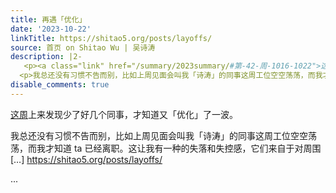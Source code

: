 ```yaml
---
title: 再遇「优化」
date: '2023-10-22'
linkTitle: https://shitao5.org/posts/layoffs/
source: 首页 on Shitao Wu | 吴诗涛
description: |2-
   <p><a class="link" href="/summary/2023summary/#第-42-周-1016-1022">这周</a>上来发现少了好几个同事，才知道又「优化」了一波。</p>
  <p>我总还没有习惯不告而别，比如上周见面会叫我「诗涛」的同事这周工位空空荡荡，而我才知道 ta 已经离职。这让我有一种的失落和失控感，它们来自于对周围[&hellip;] <a href="https://shitao5.org/posts/layoffs/">https://shitao5.org/posts/layoffs/</a></p>  ...
disable_comments: true
---
```

 <p><a class="link" href="/summary/2023summary/#第-42-周-1016-1022">这周</a>上来发现少了好几个同事，才知道又「优化」了一波。</p>
<p>我总还没有习惯不告而别，比如上周见面会叫我「诗涛」的同事这周工位空空荡荡，而我才知道 ta 已经离职。这让我有一种的失落和失控感，它们来自于对周围[&hellip;] <a href="https://shitao5.org/posts/layoffs/">https://shitao5.org/posts/layoffs/</a></p>  ...
